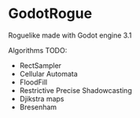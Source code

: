 # GodotRogue
Roguelike made with Godot engine 3.1

Algorithms TODO:
  - RectSampler
  - Cellular Automata
  - FloodFill
  - Restrictive Precise Shadowcasting
  - Djikstra maps
  - Bresenham
